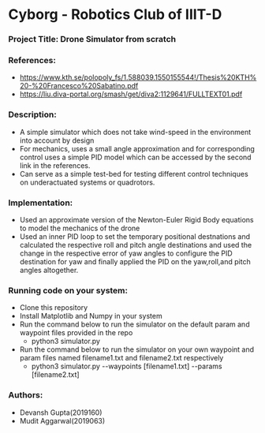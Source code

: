 # Cyborg - Robotics Club of IIIT-D
### Project Title: Drone Simulator from scratch
### References:
- https://www.kth.se/polopoly_fs/1.588039.1550155544!/Thesis%20KTH%20-%20Francesco%20Sabatino.pdf
- https://liu.diva-portal.org/smash/get/diva2:1129641/FULLTEXT01.pdf
### Description:
- A simple simulator which does not take wind-speed in the environment into account by design
- For mechanics, uses a small angle approximation and for corresponding control uses a simple PID
    model which can be accessed by the second link in the references.
- Can serve as a simple test-bed for testing different control techniques on underactuated systems
    or quadrotors.
### Implementation:
- Used an approximate version of the Newton-Euler Rigid Body equations to model the mechanics of the drone
- Used an inner PID loop to set the temporary positional destnations and calculated the respective roll
  and pitch angle destinations and used the change in the respective error of yaw angles to configure the
  PID destination for yaw and finally applied the PID on the yaw,roll,and pitch angles altogether.
### Running code on your system:
- Clone this repository
- Install Matplotlib and Numpy in your system
- Run the command below to run the simulator on the default param and waypoint files provided in the repo
   - python3 simulator.py
- Run the command below to run the simulator on your own waypoint and param files named filename1.txt and 
  filename2.txt respectively
   - python3 simulator.py --waypoints [filename1.txt] --params [filename2.txt] 
### Authors:
 - Devansh Gupta(2019160)
 - Mudit Aggarwal(2019063)
